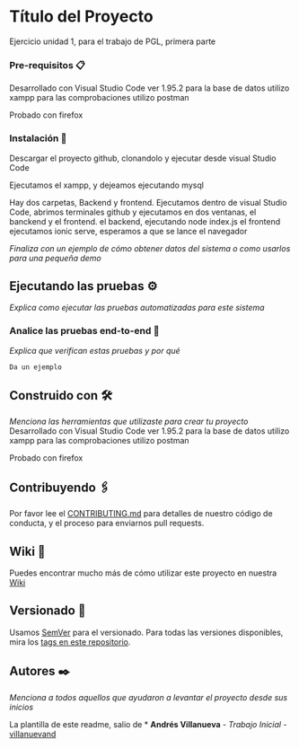 # Título del Proyecto

Ejercicio unidad 1, para el trabajo de PGL, primera parte


### Pre-requisitos 📋

Desarrollado con Visual Studio Code ver 1.95.2
para la base de datos utilizo xampp
para las comprobaciones utilizo postman

Probado con firefox 


### Instalación 🔧

Descargar el proyecto github, clonandolo y ejecutar desde visual Studio Code

Ejecutamos el xampp, y dejeamos ejecutando mysql

Hay dos carpetas, Backend y frontend.
Ejecutamos dentro de visual Studio Code, abrimos terminales github y ejecutamos en dos ventanas, el 
banckend y el frontend.
el backend, ejecutando node index.js
el frontend ejecutamos ionic serve, esperamos a que se lance el navegador

_Finaliza con un ejemplo de cómo obtener datos del sistema o como usarlos para una pequeña demo_

## Ejecutando las pruebas ⚙️

_Explica como ejecutar las pruebas automatizadas para este sistema_

### Analice las pruebas end-to-end 🔩

_Explica que verifican estas pruebas y por qué_

```
Da un ejemplo
```


## Construido con 🛠️

_Menciona las herramientas que utilizaste para crear tu proyecto_
Desarrollado con Visual Studio Code ver 1.95.2
para la base de datos utilizo xampp
para las comprobaciones utilizo postman

Probado con firefox 


## Contribuyendo 🖇️

Por favor lee el [CONTRIBUTING.md](https://gist.github.com/villanuevand/xxxxxx) para detalles de nuestro código de conducta, y el proceso para enviarnos pull requests.

## Wiki 📖

Puedes encontrar mucho más de cómo utilizar este proyecto en nuestra [Wiki](https://github.com/tu/proyecto/wiki)

## Versionado 📌

Usamos [SemVer](http://semver.org/) para el versionado. Para todas las versiones disponibles, mira los [tags en este repositorio](https://github.com/tu/proyecto/tags).

## Autores ✒️

_Menciona a todos aquellos que ayudaron a levantar el proyecto desde sus inicios_

La plantilla de este readme, salio de * **Andrés Villanueva** - *Trabajo Inicial* - [villanuevand](https://github.com/villanuevand)



